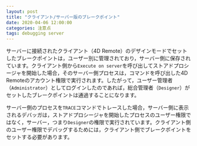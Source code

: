```yaml
---
layout: post
title: "クライアント/サーバー版のブレークポイント"
date: 2020-04-06 12:00:00
categories: 注意点
tags: debugging server
---
```


サーバーに接続されたクライアント（4D Remote）のデザインモードでセットしたブレークポイントは，ユーザー別に管理されており，サーバー側に保存されています。クライアント側から``Execute on server``を呼び出してストアドプロシージャを開始した場合，そのサーバー側プロセスは，コマンドを呼び出した4D Remoteのアカウント権限で実行されます。したがって，ユーザー管理者（``Administrator``）としてログインしたのであれば，総合管理者（``Designer``）がセットしたブレークポイントは通過することになります。

サーバー側のプロセスを``TRACE``コマンドでトレースした場合，サーバー側に表示されるデバッガは，ストアドプロシージャを開始したプロセスのユーザー権限ではなく，サーバー，つまり``Designer``の権限で実行されています。クライアント側のユーザー権限でデバッグするためには，クライアント側でブレークポイントをセットする必要があります。
